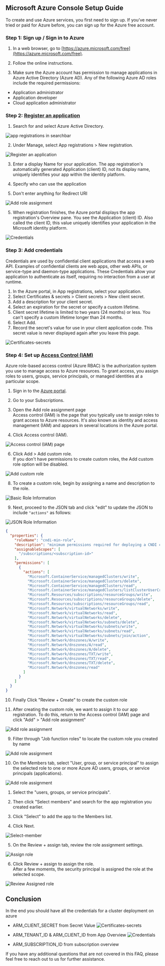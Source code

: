 ## Microsoft Azure Console Setup Guide

To create and use Azure services, you first need to sign up. If you’ve never
tried or paid for Azure before, you can sign up for the Azure free account.

### Step 1: Sign up / Sign in to Azure

1. In a web browser, go to
   [https://azure.microsoft.com/free](https://azure.microsoft.com/free).

2. Follow the online instructions.

3. Make sure the Azure account has permission to manage applications in Azure
   Active Directory (Azure AD). Any of the following Azure AD roles include the
   required permissions:

- Application administrator
- Application developer
- Cloud application administrator

### Step 2: [Register an application](https://portal.azure.com/)

1. Search for and select Azure Active Directory.

![app registrations in searchbar](/docs/cloud-setup/azure/img/search-app-registrations.png)

2. Under Manage, select App registrations > New registration.

![Register an application](/docs/cloud-setup/azure/img/register-application-1.png)

3. Enter a display Name for your application. The app registration's
   automatically generated Application (client) ID, not its display name,
   uniquely identifies your app within the identity platform.

4. Specify who can use the application

5. Don't enter anything for Redirect URI

![Add role assignment](/docs/cloud-setup/azure/img/register-application-2.png)

5. When registration finishes, the Azure portal displays the app registration's
   Overview pane. You see the Application (client) ID. Also called the client
   ID, this value uniquely identifies your application in the Microsoft identity
   platform.

![Credentials](/docs/cloud-setup/azure/img/register-application-3.png)

### Step 3: Add credentials

Credentials are used by confidential client applications that access a web API.
Examples of confidential clients are web apps, other web APIs, or service-type
and daemon-type applications. These Credentials allow your application to
authenticate as itself, requiring no interaction from a user at runtime.

1. In the Azure portal, in App registrations, select your application.
2. Select Certificates & secrets > Client secrets > New client secret.
3. Add a description for your client secret.
4. Select an expiration for the secret or specify a custom lifetime.
5. Client secret lifetime is limited to two years (24 months) or less. You can't
   specify a custom lifetime longer than 24 months.
6. Select Add.
7. Record the secret's value for use in your client application code. This
   secret value is never displayed again after you leave this page.

![Certificates-secrets](/docs/cloud-setup/azure/img/certificates-secrets.png)

### Step 4: Set up [Access Control (IAM)](https://docs.microsoft.com/en-us/azure/role-based-access-control/role-assignments-portal?tabs=current)

Azure role-based access control (Azure RBAC) is the authorization system you use
to manage access to Azure resources. To grant access, you assign roles to users,
groups, service principals, or managed identities at a particular scope.

1. Sign in to the [Azure portal](https://portal.azure.com/).

2. Go to your Subscriptions.

3. Open the Add role assignment page\
   Access control (IAM) is the page that you typically use to assign roles to
   grant access to Azure resources. It's also known as identity and access
   management (IAM) and appears in several locations in the Azure portal.

4. Click Access control (IAM).

![Access control (IAM) page](/docs/cloud-setup/azure/img/sub-access-control.png)

6. Click Add > Add custom role.\
   If you don't have permissions to create custom roles, the Add custom role
   option will be disabled.

![Add custom role](/docs/cloud-setup/azure/img/add-custom-role-button.png)

8. To create a custom role, begin by assigning a name and description to the
   role.

![Basic Role Information](/docs/cloud-setup/azure/img/custom-role-basic-tab.png)

9. Next, proceed to the JSON tab and click "edit" to update the JSON to include
   `"actions"` as follows:

![JSON Role Information](/docs/cloud-setup/azure/img/custom-role-json-tab.png)

```json
{
  "properties": {
    "roleName": "cndi-min-role",
    "description": "minimum permissions required for deploying a CNDI cluster to AKS",
    "assignableScopes": [
      "/subscriptions/<subscription-id>"
    ],
    "permissions": [
      {
        "actions": [
          "Microsoft.ContainerService/managedClusters/write",
          "Microsoft.ContainerService/managedClusters/delete",
          "Microsoft.ContainerService/managedClusters/read",
          "Microsoft.ContainerService/managedClusters/listClusterUserCredential/action",
          "Microsoft.Resources/subscriptions/resourceGroups/write",
          "Microsoft.Resources/subscriptions/resourceGroups/delete",
          "Microsoft.Resources/subscriptions/resourceGroups/read",
          "Microsoft.Network/virtualNetworks/write",
          "Microsoft.Network/virtualNetworks/read",
          "Microsoft.Network/virtualNetworks/delete",
          "Microsoft.Network/virtualNetworks/subnets/delete",
          "Microsoft.Network/virtualNetworks/subnets/write",
          "Microsoft.Network/virtualNetworks/subnets/read",
          "Microsoft.Network/virtualNetworks/subnets/join/action",
          "Microsoft.Network/dnszones/A/write",
          "Microsoft.Network/dnszones/A/read",
          "Microsoft.Network/dnszones/A/delete",
          "Microsoft.Network/dnszones/TXT/write",
          "Microsoft.Network/dnszones/TXT/read",
          "Microsoft.Network/dnszones/TXT/delete",
          "Microsoft.Network/dnszones/read"
        ]
      }
    ]
  }
}
```

10. Finally Click "Review + Create" to create the custom role

11. After creating the custom role, we want to assign it to our app
    registration. To do this, return to the Access control (IAM) page and click
    "Add" > "Add role assignment"

![Add role assignment](/docs/cloud-setup/azure/img/add-role-assignment-menu.png)

9. Filter through "Job function roles" to locate the custom role you created by
   name

![Add role assignment](/docs/cloud-setup/azure/img/add-role-assignment-custom.png)

10. On the Members tab, select "User, group, or service principal" to assign the
    selected role to one or more Azure AD users, groups, or service principals
    (applications).

![Add role assignment](/docs/cloud-setup/azure/img/members.png)

1. Select the "users, groups, or service principals".

2. Then click "Select members" and search for the app registration you created
   earlier.

3. Click "Select" to add the app to the Members list.

4. Click Next.

![Select-member](/docs/cloud-setup/azure/img/select-members.png)

5. On the Review + assign tab, review the role assignment settings.

![Assign role](/docs/cloud-setup/azure/img/review-assign.png)

6. Click Review + assign to assign the role.\
   After a few moments, the security principal is assigned the role at the
   selected scope.

![Review Assigned role](/docs/cloud-setup/azure/img/r-role-assignments.png)

## Conclusion

In the end you should have all the credentials for a cluster deployment on azure

- ARM_CLIENT_SECRET from Secret Value
  ![Certificates-secrets](/docs/cloud-setup/azure/img/certificates-secrets.png)

- ARM_TENANT_ID & ARM_CLIENT_ID from App Overview
  ![Credentials](/docs/cloud-setup/azure/img/register-application-3.png)

- ARM_SUBSCRIPTION_ID from subscription overview

If you have any additional questions that are not covered in this FAQ, please
feel free to reach out to us for further assistance.
